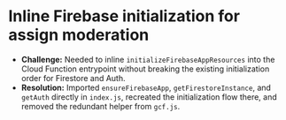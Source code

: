 # Inline Firebase initialization for assign moderation

- **Challenge:** Needed to inline `initializeFirebaseAppResources` into the Cloud Function entrypoint without breaking the existing initialization order for Firestore and Auth.
- **Resolution:** Imported `ensureFirebaseApp`, `getFirestoreInstance`, and `getAuth` directly in `index.js`, recreated the initialization flow there, and removed the redundant helper from `gcf.js`.
